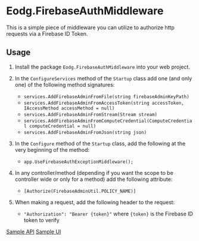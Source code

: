 # Eodg.FirebaseAuthMiddleware

This is a simple piece of middleware you can utilize to authorize http requests via a Firebase ID Token.

## Usage

1. Install the package `Eodg.FirebaseAuthMiddleware` into your web project.

1. In the `ConfigureServices` method of the `Startup` class add one (and only one) of the following method signatures:

   * `services.AddFirebaseAdminFromFile(string firebaseAdminKeyPath)`
   * `services.AddFirebaseAdminFromAccessToken(string accessToken, IAccessMethod accessMethod = null)`
   * `services.AddFirebaseAdminFromStream(Stream stream)`
   * `services.AddFirebaseAdminFromComputeCredential(ComputeCredential computeCredential = null)`
   * `services.AddFirebaseAdminFromJson(string json)`

1. In the `Configure` method of the `Startup` class, add the following at the very beginning of the method:

    * `app.UseFirebaseAuthExceptionMiddleware();`

1. In any controller/method (depending if you want the scope to be controller wide or only for a method) add the following attribute:

    * `[Authorize(FirebaseAdminUtil.POLICY_NAME)]`

1. When making a request, add the following header to the request:

    * `"Authorization": "Bearer {token}"` where `{token}` is the Firebase ID token to verify

[Sample API](../Eodg.FirebaseAuthMiddleware.SampleApi)
[Sample UI](../Eodg.FirebaseAuthMiddleware.SampleUI)